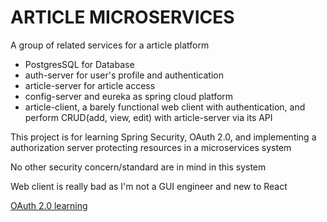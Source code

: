# ARTICLE MICROSERVICES

A group of related services for a article platform

- PostgresSQL for Database
- auth-server for user's profile and authentication
- article-server for article access
- config-server and eureka as spring cloud platform
- article-client, a barely functional web client with authentication, and perform CRUD(add, view, edit) with article-server via its API

This project is for learning Spring Security, OAuth 2.0, and implementing a authorization server protecting resources in a microservices system

No other security concern/standard are in mind in this system

Web client is really bad as I'm not a GUI engineer and new to React

[OAuth 2.0 learning](doc/oauth2.md)
